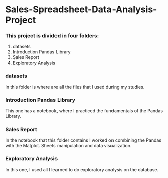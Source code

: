 # Sales-Spreadsheet-Data-Analysis-Project

### This project is divided in four folders:
  1. datasets
  2. Introduction Pandas Library
  3. Sales Report
  4. Exploratory Analysis

### datasets

In this folder is where are all the files that I used during my studies.

### Introduction Pandas Library

This one has a notebook, where I practiced the fundamentals of the Pandas Library.

### Sales Report

In the notebook that this folder contains I worked on combining the Pandas with the Matplot.
Sheets manipulation and data visualization.

### Exploratory Analysis

In this one, I used all I learned to do exploratory analysis on the database.
